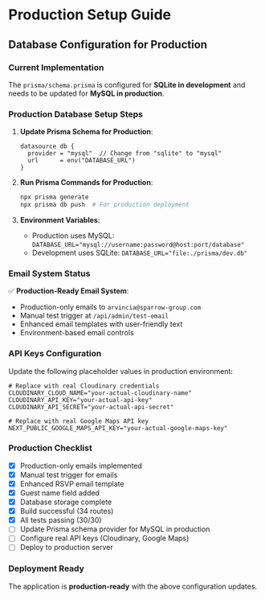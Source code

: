 # Production Setup Guide

## Database Configuration for Production

### Current Implementation
The `prisma/schema.prisma` is configured for **SQLite in development** and needs to be updated for **MySQL in production**.

### Production Database Setup Steps

1. **Update Prisma Schema for Production**:
   ```prisma
   datasource db {
     provider = "mysql"  // Change from "sqlite" to "mysql"
     url      = env("DATABASE_URL")
   }
   ```

2. **Run Prisma Commands for Production**:
   ```bash
   npx prisma generate
   npx prisma db push  # For production deployment
   ```

3. **Environment Variables**:
   - Production uses MySQL: `DATABASE_URL="mysql://username:password@host:port/database"`
   - Development uses SQLite: `DATABASE_URL="file:./prisma/dev.db"`

### Email System Status
✅ **Production-Ready Email System**:
- Production-only emails to `arvincia@sparrow-group.com` 
- Manual test trigger at `/api/admin/test-email`
- Enhanced email templates with user-friendly text
- Environment-based email controls

### API Keys Configuration
Update the following placeholder values in production environment:

```env
# Replace with real Cloudinary credentials
CLOUDINARY_CLOUD_NAME="your-actual-cloudinary-name"
CLOUDINARY_API_KEY="your-actual-api-key"
CLOUDINARY_API_SECRET="your-actual-api-secret"

# Replace with real Google Maps API key
NEXT_PUBLIC_GOOGLE_MAPS_API_KEY="your-actual-google-maps-key"
```

### Production Checklist
- [x] Production-only emails implemented
- [x] Manual test trigger for emails
- [x] Enhanced RSVP email template
- [x] Guest name field added
- [x] Database storage complete
- [x] Build successful (34 routes)
- [x] All tests passing (30/30)
- [ ] Update Prisma schema provider for MySQL in production
- [ ] Configure real API keys (Cloudinary, Google Maps)
- [ ] Deploy to production server

### Deployment Ready
The application is **production-ready** with the above configuration updates.